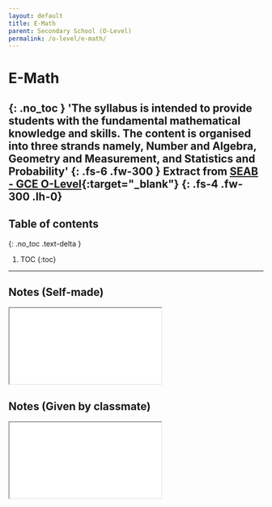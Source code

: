 ```yaml
---
layout: default
title: E-Math
parent: Secondary School (O-Level)
permalink: /o-level/e-math/
---
```

# E-Math
{: .no_toc }
'The syllabus is intended to provide students with the fundamental mathematical knowledge and skills. The
content is organised into three strands namely, Number and Algebra, Geometry and Measurement, and
Statistics and Probability'
{: .fs-6 .fw-300 }
Extract from [SEAB - GCE O-Level](https://www.seab.gov.sg/docs/default-source/national-examinations/syllabus/olevel/2022syllabus/4048_y22_sy.pdf){:target="_blank"}
{: .fs-4 .fw-300 .lh-0}
---

<link rel="stylesheet" type="text/css" media="all" href="../../css.css">

## Table of contents
{: .no_toc .text-delta }

1. TOC
{:toc}

---

## Notes (Self-made)
<iframe src="../../src/E_Math_1.pdf" class="pdf"></iframe>

## Notes (Given by classmate)
<iframe src="../../src/E_Math_1.pdf" class="pdf"></iframe>
